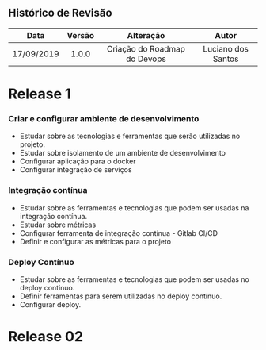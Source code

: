 ## Histórico de Revisão

|Data|Versão|Alteração|Autor|
|:-:|:-:|:-:|:-:|
| 17/09/2019 |   1.0.0  | Criação do Roadmap do Devops | Luciano dos Santos|

# Release 1

### Criar e configurar ambiente de desenvolvimento

* Estudar sobre as tecnologias e ferramentas que serão utilizadas no projeto.
* Estudar sobre isolamento de um ambiente de desenvolvimento
* Configurar aplicação para o docker
* Configurar integração de serviços

### Integração contínua

* Estudar sobre as ferramentas e tecnologias que podem ser usadas na integração contínua.
* Estudar sobre métricas
* Configurar ferramenta de integração contínua - Gitlab CI/CD
* Definir e configurar as métricas para o projeto

### Deploy Contínuo

* Estudar sobre as ferramentas e tecnologias que podem ser usadas no deploy continuo.
* Definir ferramentas para serem utilizadas no deploy contínuo.
* Configurar deploy.


# Release 02
